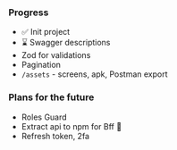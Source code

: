 ### Progress

- ✅ Init project
- ⌛ Swagger descriptions
- Zod for validations
- Pagination
- `/assets` - screens, apk, Postman export

### Plans for the future

- Roles Guard
- Extract api to npm for Bff 🤔
- Refresh token, 2fa